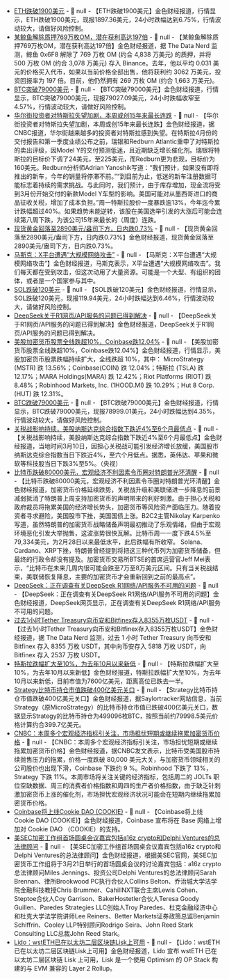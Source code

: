 - [ETH跌破1900美元]() - 📰 null - 【ETH跌破1900美元】金色财经报道，行情显示，ETH跌破1900美元，现报1897.36美元，24小时跌幅达到6.75%，行情波动较大，请做好风险控制。
- [某鲸鱼解除质押769万枚OM，潜在获利高达197倍](https://x.com/OnchainDataNerd/status/1899151276388290814) - 📰 null - 【某鲸鱼解除质押769万枚OM，潜在获利高达197倍】金色财经报道，据 The Data Nerd 监测，鲸鱼 0x6F8 解除了 769 万枚 OM (约合 4,838 万美元) 的质押，并将 500 万枚 OM (约合 3,078 万美元) 存入 Binance。去年，他以平均 0.031 美元的价格买入代币，如果以当前价格全部出售，他将获利约 3062 万美元，投资回报率为 197 倍。目前，他仍然拥有 269 万枚 OM (约合 1,663 万美元)。
- [BTC突破79000美元]() - 📰 null - 【BTC突破79000美元】金色财经报道，行情显示，BTC突破79000美元，现报79027.09美元，24小时跌幅收窄至4.57%，行情波动较大，请做好风险控制。
- [华尔街投资者对特斯拉失望加剧，本周或创15年来最长连跌](https://flash.jin10.com/detail/20250311011226938800) - 📰 null - 【华尔街投资者对特斯拉失望加剧，本周或创15年来最长连跌】金色财经报道，据CNBC报道，华尔街越来越多的投资者对特斯拉感到失望。在特斯拉4月份的交付报告和第一季度业绩公布之前，瑞银和Redburn Atlantic重申了对特斯拉的卖出评级，因Model Y的交付预测低迷，且近期缺乏增长催化剂。瑞银将特斯拉的目标价下调了24美元，至225美元，而Redburn更为悲观，目标价为160美元。Redburn分析师Adrian Yanoshik写道：“我们预计，如果没有即将推出的新车，今年的销量将停滞不前。”“到目前为止，低迷的新车注册数据可能标志着持续的需求挑战。与此同时，我们预计，由于库存增加，现金流将受到3月份开始交付的新款Model Y车型的影响。美国可能对从墨西哥进口的商品征收关税，增加了成本负担。”周一特斯拉股价一度暴跌逾13%，今年迄今累计跌幅超过40%。如果趋势未能逆转，该股在美国选举引发的大涨后可能会连续第八周下跌，为该公司15年来最长的（周度）连跌。
- [现货黄金回落至2890美元/盎司下方，日内跌0.73%]() - 📰 null - 【现货黄金回落至2890美元/盎司下方，日内跌0.73%】金色财经报道，现货黄金回落至2890美元/盎司下方，日内跌0.73%。
- [马斯克：X平台遭遇“大规模网络攻击”](https://flash.jin10.com/detail/20250311012834453800) - 📰 null - 【马斯克：X平台遭遇“大规模网络攻击”】金色财经报道，马斯克表示，X平台遭遇“大规模网络攻击”。我们每天都在受到攻击，但这次动用了大量资源。可能是一个大型、有组织的团体，或者是一个国家参与其中。
- [SOL跌破120美元]() - 📰 null - 【SOL跌破120美元】金色财经报道，行情显示，SOL跌破120美元，现报119.94美元，24小时跌幅达到6.46%，行情波动较大，请做好风险控制。
- [DeepSeek关于R1网页/API服务的问题已得到解决]() - 📰 null - 【DeepSeek关于R1网页/API服务的问题已得到解决】金色财经报道，DeepSeek关于R1网页/API服务的问题已得到解决。
- [美股加密货币股票全线跌超10%，Coinbase跌12.04%]() - 📰 null - 【美股加密货币股票全线跌超10%，Coinbase跌12.04%】金色财经报道，行情显示，美股加密货币股票跌幅持续扩大，全线跌超 10%，其中： MicroStrategy (MSTR) 跌 13.56%；Coinbase(COIN) 跌 12.04%；特斯拉 (TSLA) 跌 12.17%；MARA Holdings(MARA) 跌 12.42%；Riot Platforms (RIOT) 跌 8.48%；Robinhood Markets, Inc. (1HOOD.MI) 跌 10.29%；Hut 8 Corp. (HUT) 跌 12.31%。
- [BTC跌破79000美元]() - 📰 null - 【BTC跌破79000美元】金色财经报道，行情显示，BTC跌破79000美元，现报78999.01美元，24小时跌幅达到4.35%，行情波动较大，请做好风险控制。
- [关税战影响持续，美股纳斯达克综合指数下跌近4%至6个月最低点](https://flash.jin10.com/detail/20250310233600366800) - 📰 null - 【关税战影响持续，美股纳斯达克综合指数下跌近4%至6个月最低点】金色财经报道，当地时间3月10日，因担心关税战可能引发经济增长放缓，美国股市纳斯达克综合指数当日下跌近4%，至六个月低点。据悉，英伟达、苹果和微软等科技股当日下跌3%至5%。（央视）
- [比特币跌破80000美元，宏观经济不利因素令币圈对特朗普光环清醒](https://www.cls.cn/detail/1967138) - 📰 null - 【比特币跌破80000美元，宏观经济不利因素令币圈对特朗普光环清醒】金色财经报道，加密货币价格延续跌势，关税战升级和美联储进一步降息的前景减弱抵消了特朗普上周支持加密货币的声明带来的利好刺激。由于担心关税和政府裁员将拖累美国的经济增长势头，加密货币等风险资产面临压力。随着投资者寻求避险，美国股市下挫，美国国债上涨。B2C2主管Nikolay Karpenko写道，虽然特朗普的加密货币战略储备声明最初推动了乐观情绪，但由于宏观环境恶化引发大举抛售，这波涨势很快瓦解。比特币周一一度下跌4.5%至79,334美元，为2月28日以来最低水平，此后跌幅有所收窄。 Solana、Cardano、XRP下挫，特朗普曾经提到将把这三种代币列为加密货币储备，但最终的行政令却没有提及。加密货币交易所BTSE的首席运营官Jeff Mei表示，“比特币在未来几周内很可能会跌至7万至8万美元区间。只有当关税战结束，美联储恢复降息，主要的加密货币才会重新回到之前的最高点”。
- [DeepSeek：正在调查有关DeepSeek R1网络/API服务不可用的问题](https://www.cls.cn/detail/1967135) - 📰 null - 【DeepSeek：正在调查有关DeepSeek R1网络/API服务不可用的问题】金色财经报道，DeepSeek网页显示，正在调查有关DeepSeek R1网络/API服务不可用的问题。
- [过去1小时Tether Treasury向币安和Bitfinex存入8355万枚USDT](https://x.com/OnchainDataNerd/status/1899131784379723934) - 📰 null - 【过去1小时Tether Treasury向币安和Bitfinex存入8355万枚USDT】金色财经报道，据 The Data Nerd 监测，过去 1 小时 Tether Treasury 向币安和 Bitfinex 存入 8355 万枚 USDT，其中向币安存入 5818 万枚 USDT，向 Bitfinex 存入 2537 万枚 USDT。
- [特斯拉跌幅扩大至10%，为去年10月以来新低]() - 📰 null - 【特斯拉跌幅扩大至10%，为去年10月以来新低】金色财经报道，特斯拉跌幅扩大至10%，为去年10月以来新低，目前市值为7600亿美元，距离高位已跌去一半。
- [Strategy比特币持仓市值跌破400亿美元关口](https://saylortracker.com/) - 📰 null - 【Strategy比特币持仓市值跌破400亿美元关口】金色财经报道，据Saylortracker网站信息，当前Strategy（原MicroStrategy）的比特币持仓市值已跌破400亿美元关口，数据显示Strategy的比特币持仓为499096枚BTC，按照当前约79998.5美元价格计算约合399.7亿美元。
- [CNBC：本周多个宏观经济指标引关注，市场担忧短期或继续拖累加密货币价格](https://www.cnbc.com/2025/03/10/crypto-market-today.html) - 📰 null - 【CNBC：本周多个宏观经济指标引关注，市场担忧短期或继续拖累加密货币价格】金色财经报道，据CNBC发文表示，比特币受美国股市持续抛售压力的拖累，价格一度跌破 80,000 美元大关，与加密货币领域相关的公司股价也出现下滑，Coinbase 下跌约 9 %。Robinhood 下跌了 13%，Strategy 下跌 11%。本周市场将关注关键的经济指标，包括周二的 JOLTs 职位空缺数据、周三的消费者价格指数和周四的生产者价格指数，由于缺乏针刺激加密货币上涨的催化剂，市场担忧宏观经济状况可能会在短期内继续拖累加密货币价格。
- [Coinbase将上线Cookie DAO (COOKIE)](https://x.com/CoinbaseAssets/status/1899125591741206997) - 📰 null - 【Coinbase将上线Cookie DAO (COOKIE)】金色财经报道，Coinbase 宣布将在 Base 网络上增加对 Cookie DAO （COOKIE）的支持。
- [美SEC加密工作组首场圆桌会议嘉宾包括a16z crypto和Delphi Ventures的总法律顾问](https://www.sec.gov/newsroom/meetings-events/how-we-got-here-how-we-get-out-defining-security-status) - 📰 null - 【美SEC加密工作组首场圆桌会议嘉宾包括a16z crypto和Delphi Ventures的总法律顾问】金色财经报道，根据美SEC官网，美SEC加密货币工作组将于3月21日举行的首场圆桌会议的讨论嘉宾包括：a16z crypto总法律顾问Miles Jennings、投资公司Delphi Ventures的总法律顾问Sarah Brennan、律所Brookwood PC执行合伙人Collins Belton、乔治城大学法学院金融科技教授Chris Brummer、CahillNXT联合主席Lewis Cohen、Steptoe合伙人Coy Garrison、BakerHostetler合伙人Teresa Goody Guillen、Paredes Strategies LLC创始人Troy Paredes、杜克金融经济中心和杜克大学法学院讲师Lee Reiners、Better Markets证券政策总监Benjamin Schiffrin、Cooley LLP特别顾问Rodrigo Seira、John Reed Stark Consulting LLC总裁John Reed Stark。
- [Lido：wstETH已在以太坊二层区块链Lisk上可用](https://blog.lido.fi/lido-wsteth-on-lisk/) - 📰 null - 【Lido：wstETH已在以太坊二层区块链Lisk上可用】金色财经报道，Lido 宣布 wstETH 已在以太坊二层区块链 Lisk 上可用，Lisk 是一个使用 Optimism 的 OP Stack 构建的与 EVM 兼容的 Layer 2 Rollup。

